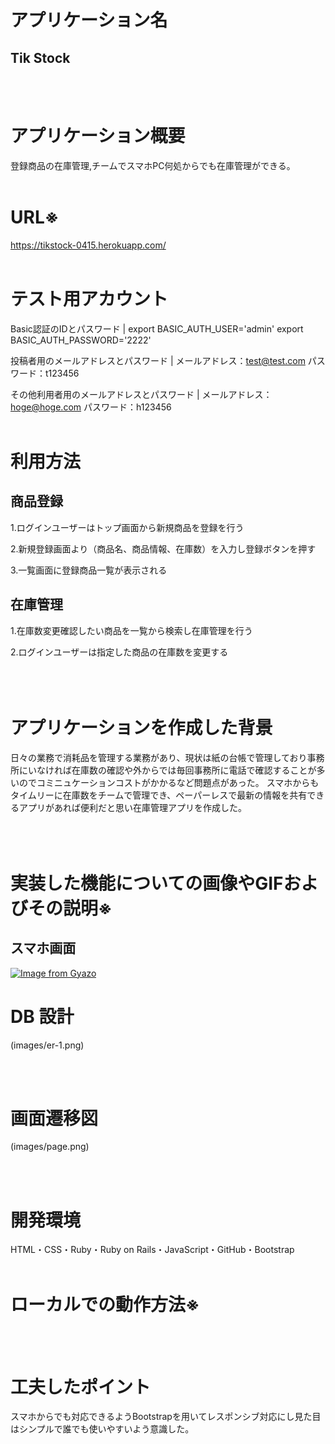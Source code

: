 # アプリケーション名
<h2>Tik Stock</h2>
<br></br>

# アプリケーション概要

登録商品の在庫管理,チームでスマホPC何処からでも在庫管理ができる。
<br></br>
# URL※
https://tikstock-0415.herokuapp.com/
<br></br>

# テスト用アカウント
Basic認証のIDとパスワード |  export BASIC_AUTH_USER='admin'
export BASIC_AUTH_PASSWORD='2222'

投稿者用のメールアドレスとパスワード   | メールアドレス：test@test.com
                                   パスワード：t123456

その他利用者用のメールアドレスとパスワード | メールアドレス：hoge@hoge.com
                                      パスワード：h123456
<br></br>
# 利用方法
## 商品登録
1.ログインユーザーはトップ画面から新規商品を登録を行う

2.新規登録画面より（商品名、商品情報、在庫数）を入力し登録ボタンを押す

3.一覧画面に登録商品一覧が表示される

## 在庫管理
1.在庫数変更確認したい商品を一覧から検索し在庫管理を行う

2.ログインユーザーは指定した商品の在庫数を変更する
<br></br>
<br></br>

# アプリケーションを作成した背景
日々の業務で消耗品を管理する業務があり、現状は紙の台帳で管理しており事務所にいなければ在庫数の確認や外からでは毎回事務所に電話で確認することが多いのでコミニュケーションコストがかかるなど問題点があった。
スマホからもタイムリーに在庫数をチームで管理でき、ペーパーレスで最新の情報を共有できるアプリがあれば便利だと思い在庫管理アプリを作成した。
<br></br>
<br></br>

# 実装した機能についての画像やGIFおよびその説明※

<h2>スマホ画面</h2>

[![Image from Gyazo](https://i.gyazo.com/b3468ebbb698d5d195286240543c1c3c.gif)](https://gyazo.com/b3468ebbb698d5d195286240543c1c3c)

# DB 設計

(images/er-1.png)

<br></br>

# 画面遷移図

(images/page.png)

<br></br>

# 開発環境
HTML・CSS・Ruby・Ruby on Rails・JavaScript・GitHub・Bootstrap
<br></br>

# ローカルでの動作方法※
<br></br>

# 工夫したポイント
スマホからでも対応できるようBootstrapを用いてレスポンシブ対応にし見た目はシンプルで誰でも使いやすいよう意識した。

